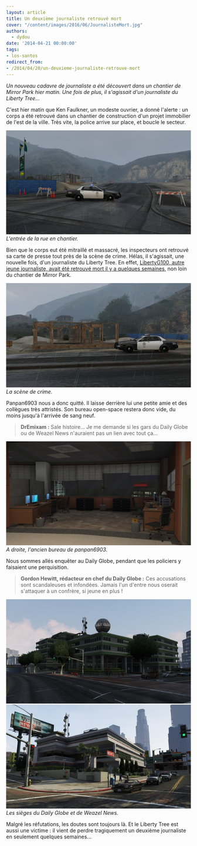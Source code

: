 ```yaml
---
layout: article
title: Un deuxième journaliste retrouvé mort
cover: "/content/images/2016/06/JournalisteMort.jpg"
authors:
  - dydou
date: '2014-04-21 00:00:00'
tags:
- los-santos
redirect_from:
- /2014/04/20/un-deuxieme-journaliste-retrouve-mort
---
```


_Un nouveau cadavre de journaliste a été découvert dans un chantier de Mirror Park hier matin. Une fois de plus, il s'agissait d'un journaliste du Liberty Tree..._

C'est hier matin que Ken Faulkner, un modeste ouvrier, a donné l'alerte : un corps a été retrouvé dans un chantier de construction d'un projet immobilier de l'est de la ville. Très vite, la police arrive sur place, et boucle le secteur.

![L'entrée de la rue en chantier.](/content/images/2016/06/JournalisteMort2.jpg)
_L'entrée de la rue en chantier._

Bien que le corps eut été mitraillé et massacré, les inspecteurs ont retrouvé sa carte de presse tout près de la scène de crime. Hélas, il s'agissait, une nouvelle fois, d'un journaliste du Liberty Tree. En effet, [LibertyG100, autre jeune journaliste, avait été retrouvé mort il y a quelques semaines,](/2014/03/02/un-journaliste-retrouve-horriblement-mutile/) non loin du chantier de Mirror Park.

![La scène de crime.](/content/images/2016/06/JournalisteMort_0.jpg)
_La scène de crime._

Panpan6903 nous a donc quitté. Il laisse derrière lui une petite amie et des collègues très attristés. Son bureau open-space restera donc vide, du moins jusqu'à l'arrivée de sang neuf.

> **DrEmixam :** Sale histoire... Je me demande si les gars du Daily Globe ou de Weazel News n'auraient pas un lien avec tout ça...

![A droite, l'ancien bureau de panpan6903.](/content/images/2016/06/JournalisteMort3.jpg)
_A droite, l'ancien bureau de panpan6903._

Nous sommes allés enquêter au Daily Globe, pendant que les policiers y faisaient une perquisition.

> **Gordon Hewitt, rédacteur en chef du Daily Globe :** Ces accusations sont scandaleuses et infondées. Jamais l'un d'entre nous oserait s'attaquer à un confrère, si jeune en plus !

![](/content/images/2016/06/JournalisteMort4.jpg)
![Les sièges du Daily Globe et de Weazel News.](/content/images/2016/06/JournalisteMort5.jpg)
_Les sièges du Daily Globe et de Weazel News._

Malgré les réfutations, les doutes sont toujours là. Et le Liberty Tree est aussi une victime : il vient de perdre tragiquement un deuxième journaliste en seulement quelques semaines...
